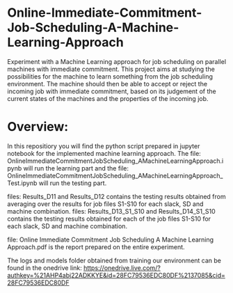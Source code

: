 # Online-Immediate-Commitment-Job-Scheduling-A-Machine-Learning-Approach
Experiment with a Machine Learning approach for job scheduling on parallel machines with immediate commitment.  This project aims at studying the possibilities for the machine to learn something from the job scheduling environment. The machine should then be able to accept or reject the incoming job with immediate commitment, based on its judgement of the current states of the machines and the properties of the incoming job.

# Overview:
In this repositiory you will find the python script prepared in jupyter notebook for the implemented machine learning approach. 
The file: OnlineImmediateCommitmentJobScheduling_AMachineLearningApproach.ipynb will run the learning part and 
the file: OnlineImmediateCommitmentJobScheduling_AMachineLearningApproach_Test.ipynb will run the testing part.

files: Results_D11 and Results_D12 contains the testing results obtained from averaging over the results for job files S1-S10 for each slack, SD and machine combination.
files: Results_D13_S1_S10 and Results_D14_S1_S10 contains the testing results obtained for each of the job files S1-S10 for each slack, SD and machine combination.

file: Online Immediate Commitment Job Scheduling A Machine Learning Approach.pdf is the report prepared on the entire experiment.

The logs and models folder obtained from training our environment can be found in the onedrive link: https://onedrive.live.com/?authkey=%21AHP4abj22ADKKYE&id=28FC79536EDC80DF%2137085&cid=28FC79536EDC80DF

